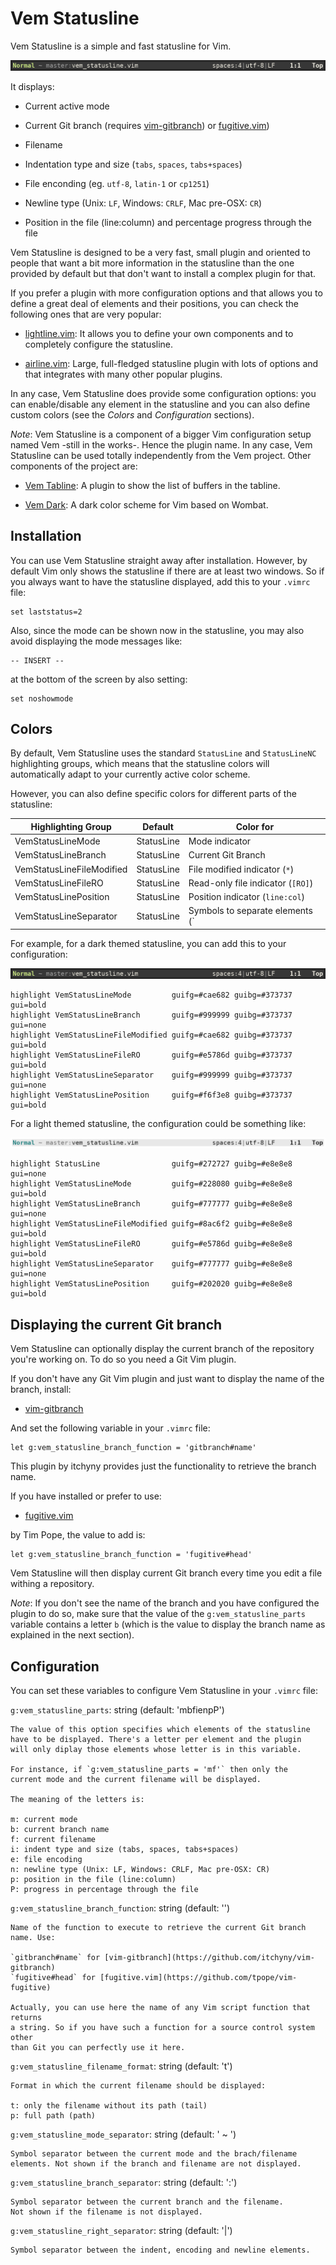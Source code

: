 
Vem Statusline
==============

Vem Statusline is a simple and fast statusline for Vim.

![VemStatusline](doc/images/vem-statusline-dark.png)

It displays:

* Current active mode

* Current Git branch (requires [vim-gitbranch](https://github.com/itchyny/vim-gitbranch))
  or [fugitive.vim](https://github.com/tpope/vim-fugitive))

* Filename

* Indentation type and size (`tabs`, `spaces`, `tabs+spaces`)

* File enconding (eg. `utf-8`, `latin-1`  or `cp1251`)

* Newline type (Unix: `LF`, Windows: `CRLF`, Mac pre-OSX: `CR`)

* Position in the file (line:column) and percentage progress through the file

Vem Statusline is designed to be a very fast, small plugin and oriented to
people that want a bit more information in the statusline than the one provided
by default but that don't want to install a complex plugin for that.

If you prefer a plugin with more configuration options and that allows you to
define a great deal of elements and their positions, you can check the
following ones that are very popular:

* [lightline.vim](https://github.com/itchyny/lightline.vim): It allows you to
  define your own components and to completely configure the statusline.

* [airline.vim](https://github.com/vim-airline/vim-airline): Large,
  full-fledged statusline plugin with lots of options and that integrates with
  many other popular plugins.

In any case, Vem Statusline does provide some configuration options: you can
enable/disable any element in the statusline and you can also define custom
colors (see the *Colors* and *Configuration* sections).

*Note*: Vem Statusline is a component of a bigger Vim configuration setup named
Vem -still in the works-. Hence the plugin name. In any case, Vem Statusline
can be used totally independently from the Vem project. Other components of the
project are:

* [Vem Tabline](https://github.com/pacha/vem-tabline): A plugin to show the
  list of buffers in the tabline.

* [Vem Dark](https://github.com/pacha/vem-dark): A dark color scheme for
  Vim based on Wombat.

Installation
------------

You can use Vem Statusline straight away after installation. However, by
default Vim only shows the statusline if there are at least two windows. So if
you always want to have the statusline displayed, add this to your `.vimrc`
file:
```
set laststatus=2
```
Also, since the mode can be shown now in the statusline, you may also avoid
displaying the mode messages like:
```
-- INSERT --
```
at the bottom of the screen by also setting:
```
set noshowmode
```

Colors
------

By default, Vem Statusline uses the standard `StatusLine` and `StatusLineNC`
highlighting groups, which means that the statusline colors will automatically
adapt to your currently active color scheme.

However, you can also define specific colors for different parts of the
statusline:

Highlighting Group        | Default    | Color for
--------------------------|------------|-----------------------------------
VemStatusLineMode         | StatusLine | Mode indicator
VemStatusLineBranch       | StatusLine | Current Git Branch
VemStatusLineFileModified | StatusLine | File modified indicator (`*`) 
VemStatusLineFileRO       | StatusLine | Read-only file indicator (`[RO]`)
VemStatusLinePosition     | StatusLine | Position indicator (`line:col`)
VemStatusLineSeparator    | StatusLine | Symbols to separate elements (`|`)

For example, for a dark themed statusline, you can add this to your
configuration:

![DarkStatusline](doc/images/vem-statusline-dark.png)

```
highlight VemStatusLineMode         guifg=#cae682 guibg=#373737 gui=bold
highlight VemStatusLineBranch       guifg=#999999 guibg=#373737 gui=none
highlight VemStatusLineFileModified guifg=#cae682 guibg=#373737 gui=bold
highlight VemStatusLineFileRO       guifg=#e5786d guibg=#373737 gui=bold
highlight VemStatusLineSeparator    guifg=#999999 guibg=#373737 gui=none
highlight VemStatusLinePosition     guifg=#f6f3e8 guibg=#373737 gui=bold
```

For a light themed statusline, the configuration could be something like:

![LightStatusline](doc/images/vem-statusline-light.png)

```
highlight StatusLine                guifg=#272727 guibg=#e8e8e8 gui=none
highlight VemStatusLineMode         guifg=#228080 guibg=#e8e8e8 gui=bold
highlight VemStatusLineBranch       guifg=#777777 guibg=#e8e8e8 gui=none
highlight VemStatusLineFileModified guifg=#8ac6f2 guibg=#e8e8e8 gui=bold
highlight VemStatusLineFileRO       guifg=#e5786d guibg=#e8e8e8 gui=bold
highlight VemStatusLineSeparator    guifg=#777777 guibg=#e8e8e8 gui=none
highlight VemStatusLinePosition     guifg=#202020 guibg=#e8e8e8 gui=bold
```

Displaying the current Git branch
---------------------------------

Vem Statusline can optionally display the current branch of the repository
you're working on. To do so you need a Git Vim plugin.

If you don't have any Git Vim plugin and just want to display the name of
the branch, install:

* [vim-gitbranch](https://github.com/itchyny/vim-gitbranch)

And set the following variable in your `.vimrc` file:
```
let g:vem_statusline_branch_function = 'gitbranch#name'
```
This plugin by itchyny provides just the functionality to retrieve the
branch name.

If you have installed or prefer to use:

* [fugitive.vim](https://github.com/tpope/vim-fugitive)

by Tim Pope, the value to add is:
```
let g:vem_statusline_branch_function = 'fugitive#head'
```
Vem Statusline will then display current Git branch every time you edit
a file withing a repository.

*Note*: If you don't see the name of the branch and you have configured the
plugin to do so, make sure that the value of the `g:vem_statusline_parts`
variable contains a letter `b` (which is the value to display the branch name
as explained in the next section).

Configuration
-------------

You can set these variables to configure Vem Statusline in your `.vimrc` file:

`g:vem_statusline_parts`: string (default: 'mbfienpP')

    The value of this option specifies which elements of the statusline
    have to be displayed. There's a letter per element and the plugin
    will only diplay those elements whose letter is in this variable.

    For instance, if `g:vem_statusline_parts = 'mf'` then only the
    current mode and the current filename will be displayed.

    The meaning of the letters is:

    m: current mode
    b: current branch name
    f: current filename
    i: indent type and size (tabs, spaces, tabs+spaces)
    e: file encoding
    n: newline type (Unix: LF, Windows: CRLF, Mac pre-OSX: CR)
    p: position in the file (line:column)
    P: progress in percentage through the file

`g:vem_statusline_branch_function`: string (default: '')

    Name of the function to execute to retrieve the current Git branch
    name. Use:

    `gitbranch#name` for [vim-gitbranch](https://github.com/itchyny/vim-gitbranch)
    `fugitive#head` for [fugitive.vim](https://github.com/tpope/vim-fugitive)

    Actually, you can use here the name of any Vim script function that returns
    a string. So if you have such a function for a source control system other
    than Git you can perfectly use it here.

`g:vem_statusline_filename_format`: string (default: 't')

    Format in which the current filename should be displayed:

    t: only the filename without its path (tail)
    p: full path (path)

`g:vem_statusline_mode_separator`: string (default: ' ~ ')

    Symbol separator between the current mode and the brach/filename
    elements. Not shown if the branch and filename are not displayed.

`g:vem_statusline_branch_separator`: string (default: ':')

    Symbol separator between the current branch and the filename.
    Not shown if the filename is not displayed.

`g:vem_statusline_right_separator`: string (default: '|')

    Symbol separator between the indent, encoding and newline elements.

